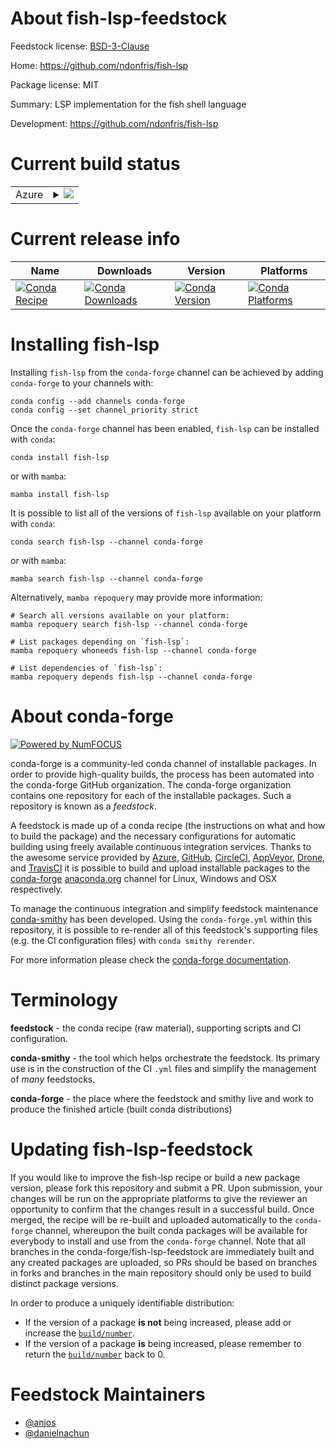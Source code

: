About fish-lsp-feedstock
========================

Feedstock license: [BSD-3-Clause](https://github.com/conda-forge/fish-lsp-feedstock/blob/main/LICENSE.txt)

Home: https://github.com/ndonfris/fish-lsp

Package license: MIT

Summary: LSP implementation for the fish shell language

Development: https://github.com/ndonfris/fish-lsp

Current build status
====================


<table>
    
  <tr>
    <td>Azure</td>
    <td>
      <details>
        <summary>
          <a href="https://dev.azure.com/conda-forge/feedstock-builds/_build/latest?definitionId=25533&branchName=main">
            <img src="https://dev.azure.com/conda-forge/feedstock-builds/_apis/build/status/fish-lsp-feedstock?branchName=main">
          </a>
        </summary>
        <table>
          <thead><tr><th>Variant</th><th>Status</th></tr></thead>
          <tbody><tr>
              <td>linux_64_nodejs20</td>
              <td>
                <a href="https://dev.azure.com/conda-forge/feedstock-builds/_build/latest?definitionId=25533&branchName=main">
                  <img src="https://dev.azure.com/conda-forge/feedstock-builds/_apis/build/status/fish-lsp-feedstock?branchName=main&jobName=linux&configuration=linux%20linux_64_nodejs20" alt="variant">
                </a>
              </td>
            </tr><tr>
              <td>linux_64_nodejs22</td>
              <td>
                <a href="https://dev.azure.com/conda-forge/feedstock-builds/_build/latest?definitionId=25533&branchName=main">
                  <img src="https://dev.azure.com/conda-forge/feedstock-builds/_apis/build/status/fish-lsp-feedstock?branchName=main&jobName=linux&configuration=linux%20linux_64_nodejs22" alt="variant">
                </a>
              </td>
            </tr><tr>
              <td>linux_aarch64_nodejs20</td>
              <td>
                <a href="https://dev.azure.com/conda-forge/feedstock-builds/_build/latest?definitionId=25533&branchName=main">
                  <img src="https://dev.azure.com/conda-forge/feedstock-builds/_apis/build/status/fish-lsp-feedstock?branchName=main&jobName=linux&configuration=linux%20linux_aarch64_nodejs20" alt="variant">
                </a>
              </td>
            </tr><tr>
              <td>linux_aarch64_nodejs22</td>
              <td>
                <a href="https://dev.azure.com/conda-forge/feedstock-builds/_build/latest?definitionId=25533&branchName=main">
                  <img src="https://dev.azure.com/conda-forge/feedstock-builds/_apis/build/status/fish-lsp-feedstock?branchName=main&jobName=linux&configuration=linux%20linux_aarch64_nodejs22" alt="variant">
                </a>
              </td>
            </tr><tr>
              <td>osx_64_nodejs20</td>
              <td>
                <a href="https://dev.azure.com/conda-forge/feedstock-builds/_build/latest?definitionId=25533&branchName=main">
                  <img src="https://dev.azure.com/conda-forge/feedstock-builds/_apis/build/status/fish-lsp-feedstock?branchName=main&jobName=osx&configuration=osx%20osx_64_nodejs20" alt="variant">
                </a>
              </td>
            </tr><tr>
              <td>osx_64_nodejs22</td>
              <td>
                <a href="https://dev.azure.com/conda-forge/feedstock-builds/_build/latest?definitionId=25533&branchName=main">
                  <img src="https://dev.azure.com/conda-forge/feedstock-builds/_apis/build/status/fish-lsp-feedstock?branchName=main&jobName=osx&configuration=osx%20osx_64_nodejs22" alt="variant">
                </a>
              </td>
            </tr><tr>
              <td>osx_arm64_nodejs20</td>
              <td>
                <a href="https://dev.azure.com/conda-forge/feedstock-builds/_build/latest?definitionId=25533&branchName=main">
                  <img src="https://dev.azure.com/conda-forge/feedstock-builds/_apis/build/status/fish-lsp-feedstock?branchName=main&jobName=osx&configuration=osx%20osx_arm64_nodejs20" alt="variant">
                </a>
              </td>
            </tr><tr>
              <td>osx_arm64_nodejs22</td>
              <td>
                <a href="https://dev.azure.com/conda-forge/feedstock-builds/_build/latest?definitionId=25533&branchName=main">
                  <img src="https://dev.azure.com/conda-forge/feedstock-builds/_apis/build/status/fish-lsp-feedstock?branchName=main&jobName=osx&configuration=osx%20osx_arm64_nodejs22" alt="variant">
                </a>
              </td>
            </tr>
          </tbody>
        </table>
      </details>
    </td>
  </tr>
</table>

Current release info
====================

| Name | Downloads | Version | Platforms |
| --- | --- | --- | --- |
| [![Conda Recipe](https://img.shields.io/badge/recipe-fish--lsp-green.svg)](https://anaconda.org/conda-forge/fish-lsp) | [![Conda Downloads](https://img.shields.io/conda/dn/conda-forge/fish-lsp.svg)](https://anaconda.org/conda-forge/fish-lsp) | [![Conda Version](https://img.shields.io/conda/vn/conda-forge/fish-lsp.svg)](https://anaconda.org/conda-forge/fish-lsp) | [![Conda Platforms](https://img.shields.io/conda/pn/conda-forge/fish-lsp.svg)](https://anaconda.org/conda-forge/fish-lsp) |

Installing fish-lsp
===================

Installing `fish-lsp` from the `conda-forge` channel can be achieved by adding `conda-forge` to your channels with:

```
conda config --add channels conda-forge
conda config --set channel_priority strict
```

Once the `conda-forge` channel has been enabled, `fish-lsp` can be installed with `conda`:

```
conda install fish-lsp
```

or with `mamba`:

```
mamba install fish-lsp
```

It is possible to list all of the versions of `fish-lsp` available on your platform with `conda`:

```
conda search fish-lsp --channel conda-forge
```

or with `mamba`:

```
mamba search fish-lsp --channel conda-forge
```

Alternatively, `mamba repoquery` may provide more information:

```
# Search all versions available on your platform:
mamba repoquery search fish-lsp --channel conda-forge

# List packages depending on `fish-lsp`:
mamba repoquery whoneeds fish-lsp --channel conda-forge

# List dependencies of `fish-lsp`:
mamba repoquery depends fish-lsp --channel conda-forge
```


About conda-forge
=================

[![Powered by
NumFOCUS](https://img.shields.io/badge/powered%20by-NumFOCUS-orange.svg?style=flat&colorA=E1523D&colorB=007D8A)](https://numfocus.org)

conda-forge is a community-led conda channel of installable packages.
In order to provide high-quality builds, the process has been automated into the
conda-forge GitHub organization. The conda-forge organization contains one repository
for each of the installable packages. Such a repository is known as a *feedstock*.

A feedstock is made up of a conda recipe (the instructions on what and how to build
the package) and the necessary configurations for automatic building using freely
available continuous integration services. Thanks to the awesome service provided by
[Azure](https://azure.microsoft.com/en-us/services/devops/), [GitHub](https://github.com/),
[CircleCI](https://circleci.com/), [AppVeyor](https://www.appveyor.com/),
[Drone](https://cloud.drone.io/welcome), and [TravisCI](https://travis-ci.com/)
it is possible to build and upload installable packages to the
[conda-forge](https://anaconda.org/conda-forge) [anaconda.org](https://anaconda.org/)
channel for Linux, Windows and OSX respectively.

To manage the continuous integration and simplify feedstock maintenance
[conda-smithy](https://github.com/conda-forge/conda-smithy) has been developed.
Using the ``conda-forge.yml`` within this repository, it is possible to re-render all of
this feedstock's supporting files (e.g. the CI configuration files) with ``conda smithy rerender``.

For more information please check the [conda-forge documentation](https://conda-forge.org/docs/).

Terminology
===========

**feedstock** - the conda recipe (raw material), supporting scripts and CI configuration.

**conda-smithy** - the tool which helps orchestrate the feedstock.
                   Its primary use is in the construction of the CI ``.yml`` files
                   and simplify the management of *many* feedstocks.

**conda-forge** - the place where the feedstock and smithy live and work to
                  produce the finished article (built conda distributions)


Updating fish-lsp-feedstock
===========================

If you would like to improve the fish-lsp recipe or build a new
package version, please fork this repository and submit a PR. Upon submission,
your changes will be run on the appropriate platforms to give the reviewer an
opportunity to confirm that the changes result in a successful build. Once
merged, the recipe will be re-built and uploaded automatically to the
`conda-forge` channel, whereupon the built conda packages will be available for
everybody to install and use from the `conda-forge` channel.
Note that all branches in the conda-forge/fish-lsp-feedstock are
immediately built and any created packages are uploaded, so PRs should be based
on branches in forks and branches in the main repository should only be used to
build distinct package versions.

In order to produce a uniquely identifiable distribution:
 * If the version of a package **is not** being increased, please add or increase
   the [``build/number``](https://docs.conda.io/projects/conda-build/en/latest/resources/define-metadata.html#build-number-and-string).
 * If the version of a package **is** being increased, please remember to return
   the [``build/number``](https://docs.conda.io/projects/conda-build/en/latest/resources/define-metadata.html#build-number-and-string)
   back to 0.

Feedstock Maintainers
=====================

* [@anjos](https://github.com/anjos/)
* [@danielnachun](https://github.com/danielnachun/)

